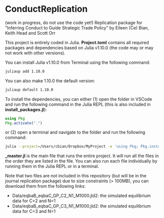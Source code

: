 # ConductReplication
(work in progress, do not use the code yet!)
Replication package for "Inferring Conduct to Guide Strategic Trade Policy" by Eileen (Ce) Bian, Keith Head and Scott Orr

This project is entirely coded in Julia. **Project.toml** contains all required packages and dependencies based on Julia v1.10.0 (the code may or may not work with other versions).

You can install Julia v1.10.0 from Terminal using the following command:
```bash
juliaup add 1.10.0
```
You can also make 1.10.0 the default version:
```bash
juliaup default 1.10.0
```

To install the dependencies, you can either (1) open the folder in VSCode and run the following command in the Julia REPL (this is also included in **install_packages.jl**):
```julia
using Pkg
Pkg.activate(".")
```
or (2) open a terminal and navigate to the folder and run the following command:
```bash
julia --project=/Users/cbian/Dropbox/MyProject -e 'using Pkg; Pkg.instantiate()'
```

**_master.jl** is the main file that runs the entire project. It will run all the files in the order they are listed in the file. You can also run each file individually by running them in the Julia REPL or in a terminal.

Note that two files are not included in this repository (but will be in the journal replication package) due to size constraints (> 100MB), you can download them from the following links: 
- Data/eqbaB_eqbaC_GP_C2_N1_M1000.jld2: the simulated equilibrium data for C=2 and N=1 
- Data/eqbaB_eqbaC_GP_C3_N1_M1000.jld2: the simulated equilibrium data for C=3 and N=1 